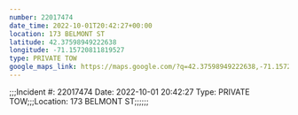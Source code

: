 ```yaml
---
number: 22017474
date_time: 2022-10-01T20:42:27+00:00
location: 173 BELMONT ST
latitude: 42.37598949222638
longitude: -71.15720811819527
type: PRIVATE TOW
google_maps_link: https://maps.google.com/?q=42.37598949222638,-71.15720811819527
---
```


;;;Incident #: 22017474  Date: 2022-10-01 20:42:27   Type: PRIVATE TOW;;;Location: 173 BELMONT ST;;;;;;
